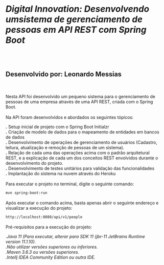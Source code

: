 # **_Digital Innovation: Desenvolvendo umsistema de gerenciamento de pessoas em API REST com Spring Boot_**
<br><br>
## Desenvolvido por: Leonardo Messias
<br>
<br>
Nesta API foi desenvolvido um pequeno sistema para o 
gerenciamento de pessoas de uma empresa através de uma API REST, criada com o Spring Boot.
<br>
<br>
Na API foram desenvolvidos e abordados os seguintes tópicos:

**.** Setup inicial de projeto com o Spring Boot Initialzr
<br>
**.** Criação de modelo de dados para o mapeamento de entidades em bancos de dados
<br>
**.** Desenvolvimento de operações de gerenciamento de usuários (Cadastro, leitura, atualização e remoção de pessoas de um sistema).
<br>
**.** Relação de cada uma das operações acima com o padrão arquitetural REST, e a explicação de cada um dos conceitos REST envolvidos durante o desenvolvimento do projeto.
<br>
**.** Desenvolvimento de testes unitários para validação das funcionalidades
<br>
**.** Implantação do sistema na nuvem através do Heroku
 <br><br>
Para executar o projeto no terminal, digite o seguinte comando:

`mvn spring-boot:run`
<br><br>
Após executar o comando acima, basta apenas abrir o seguinte endereço e visualizar a execução do projeto:

`http://localhost:8080/api/v1/people`
<br><br>
Pré-requisitos para a execução do projeto:

_.Java 11 (Para executar, alterar para SDK 11 (jbr-11 JetBrains Runtime version 11.1.10).
<br>
.Não utilizar versões superiores ou inferiores.
<br>
.Maven 3.6.3 ou versões superiores.
<br>
.Intellj IDEA Community Edition ou outra IDE._

